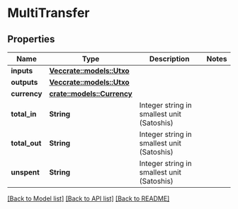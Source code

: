 # MultiTransfer

## Properties

Name | Type | Description | Notes
------------ | ------------- | ------------- | -------------
**inputs** | [**Vec<crate::models::Utxo>**](utxo.md) |  | 
**outputs** | [**Vec<crate::models::Utxo>**](utxo.md) |  | 
**currency** | [**crate::models::Currency**](currency.md) |  | 
**total_in** | **String** | Integer string in smallest unit (Satoshis) | 
**total_out** | **String** | Integer string in smallest unit (Satoshis) | 
**unspent** | **String** | Integer string in smallest unit (Satoshis) | 

[[Back to Model list]](../README.md#documentation-for-models) [[Back to API list]](../README.md#documentation-for-api-endpoints) [[Back to README]](../README.md)


